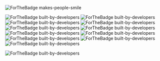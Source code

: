 ![ForTheBadge makes-people-smile](http://ForTheBadge.com/images/badges/makes-people-smile.svg)

![ForTheBadge built-by-developers](https://img.shields.io/badge/React-20232A?style=for-the-badge&logo=react&logoColor=61DAFB)<space><space>
![ForTheBadge built-by-developers](https://img.shields.io/badge/Material--UI-0081CB?style=for-the-badge&logo=material-ui&logoColor=white)
<space><space>
![ForTheBadge built-by-developers](https://img.shields.io/badge/React_Router-CA4245?style=for-the-badge&logo=react-router&logoColor=white)
<space><space>
![ForTheBadge built-by-developers](https://img.shields.io/badge/firebase-ffca28?style=for-the-badge&logo=firebase&logoColor=black)
<space><space>
![ForTheBadge built-by-developers](https://img.shields.io/badge/Netlify-00C7B7?style=for-the-badge&logo=netlify&logoColor=white)
<space><space>
![ForTheBadge built-by-developers](https://img.shields.io/badge/Figma-F24E1E?style=for-the-badge&logo=figma&logoColor=white)
<space><space>
![ForTheBadge built-by-developers](https://img.shields.io/badge/CSS3-1572B6?style=for-the-badge&logo=css3&logoColor=white)
<space><space>
![ForTheBadge built-by-developers](https://img.shields.io/badge/JavaScript-323330?style=for-the-badge&logo=javascript&logoColor=F7DF1E)
<space><space>
![ForTheBadge built-by-developers](https://img.shields.io/badge/npm-CB3837?style=for-the-badge&logo=npm&logoColor=white)
<space><space>
![ForTheBadge built-by-developers](https://img.shields.io/badge/Git-F05032?style=for-the-badge&logo=git&logoColor=white)
<space><space>
![ForTheBadge built-by-developers](https://img.shields.io/badge/Visual_Studio_Code-0078D4?style=for-the-badge&logo=visual%20studio%20code&logoColor=white)

![ForTheBadge built-by-developers](https://img.shields.io/badge/YouTube-FF0000?style=for-the-badge&logo=youtube&logoColor=white)
